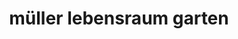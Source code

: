 ---
title: "müller lebensraum garten"
url: /mauer/mueller-lebensraum-garten/
shop: Garten-Center
---